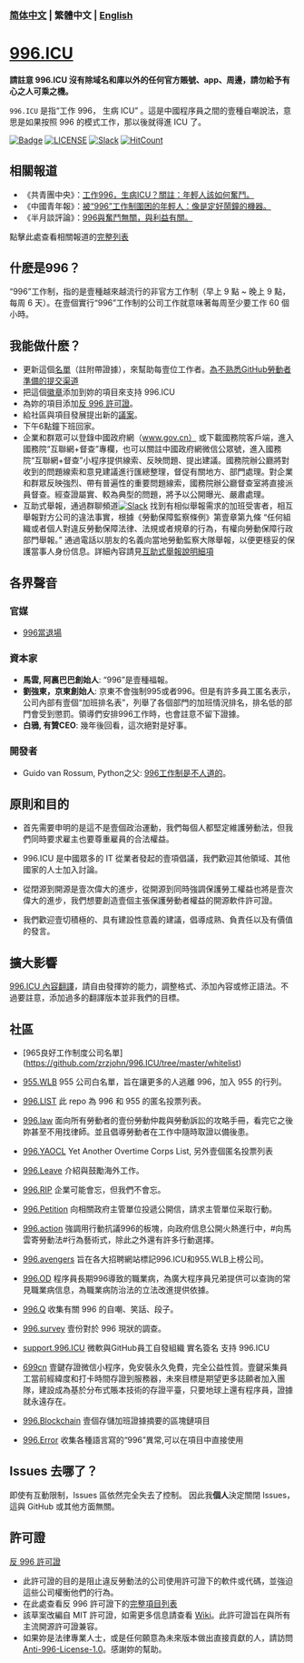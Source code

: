 ### [简体中文](README.md) | 繁體中文 | [English](./README.EN.md)

# [996.ICU](https://996.icu/#/zh_CN)

**請註意 996.ICU 沒有除域名和庫以外的任何官方賬號、app、周邊，請勿給予有心之人可乘之機。**

`996.ICU`  是指“工作 996， 生病 ICU” 。這是中國程序員之間的壹種自嘲說法，意思是如果按照 996 的模式工作，那以後就得進 ICU 了。

[![Badge](https://img.shields.io/badge/link-996.icu-%23FF4D5B.svg?style=flat-square)](https://996.icu/#/zh_CN)
[![LICENSE](https://img.shields.io/badge/license-Anti%20996-blue.svg?style=flat-square)](https://github.com/996icu/996.ICU/blob/master/LICENSE)
[![Slack](https://img.shields.io/badge/slack-996icu-green.svg?style=flat-square)](https://join.slack.com/t/996icu/shared_invite/enQtNjI0MjEzMTUxNDI0LTkyMGViNmJiZjYwOWVlNzQ3NmQ4NTQyMDRiZTNmOWFkMzYxZWNmZGI0NDA4MWIwOGVhOThhMzc3NGQyMDBhZDc)
[![HitCount](http://hits.dwyl.io/996icu/996.ICU.svg)](http://hits.dwyl.io/996icu/996.ICU)


## 相關報道


- 《共青團中央》：[工作996，生病ICU？關註：年輕人該如何奮鬥。](https://mp.weixin.qq.com/s/e5qaW6ED_WUunNYG-q7frg)
- 《中國青年報》：[被“996”工作制圍困的年輕人：像是定好鬧鐘的機器。](http://zqb.cyol.com/html/2019-04/02/nw.D110000zgqnb_20190402_1-02.htm)
- 《半月談評論》：[996與奮鬥無關，與利益有關。](http://www.banyuetan.org/dyp/detail/20190415/1000200033134991555306789054254821_1.html)

點擊此處查看相關報道的[完整列表](/externals/news.md)


## 什麽是996？


“996”工作制，指的是壹種越來越流行的非官方工作制（早上 9 點 ~ 晚上 9 點，每周 6 天）。在壹個實行“996”工作制的公司工作就意味著每周至少要工作 60 個小時。


## 我能做什麽？

- 更新這個[名單](blacklist/README.md)（註附帶證據），來幫助每壹位工作者。[為不熟悉GitHub勞動者準備的提交渠道](https://www.996action.com/index.php/889799)
- 把這個[徽章](externals/instruction.md)添加到妳的項目來支持 996.ICU
- 為妳的項目添加[反 996 許可證](LICENSE_CN)。
- 給社區與項目發展提出新的[議案](proposal/README.md)。
- 下午6點鐘下班回家。
- 企業和群眾可以登錄中國政府網（www.gov.cn） 或下載國務院客戶端，進入國務院“互聯網+督查”專欄，也可以關註中國政府網微信公眾號，進入國務院“互聯網+督查”小程序提供線索、反映問題、提出建議。國務院辦公廳將對收到的問題線索和意見建議進行匯總整理，督促有關地方、部門處理。對企業和群眾反映強烈、帶有普遍性的重要問題線索，國務院辦公廳督查室將直接派員督查。經查證屬實、較為典型的問題，將予以公開曝光、嚴肅處理。 
- 互助式舉報，通過群聊頻道[![Slack](https://img.shields.io/badge/slack-996icu-green.svg?style=flat-square)](https://join.slack.com/t/996icu/shared_invite/enQtNjI0MjEzMTUxNDI0LTA5NTc3MTk0MDRlMzIzNTI3ZDk1Y2IxNzQzZmM0NGQzNmI0NDA3MWE2ZWQyY2RlNjhkN2ViYjYyMDAzMGVmNjQ) 找到有相似舉報需求的加班受害者，相互舉報對方公司的違法事實，根據《勞動保障監察條例》第壹章第九條 “任何組織或者個人對違反勞動保障法律、法規或者規章的行為，有權向勞動保障行政部門舉報。” 通過電話以朋友的名義向當地勞動監察大隊舉報，以便更穩妥的保護當事人身份信息。詳細內容請見[互助式舉報說明細項](externals/mutual_help.md)


## 各界聲音

### 官媒
- [996當退場](http://www.xinhuanet.com/politics/2019-04/15/c_1124370790.htm)

### 資本家
- **馬雲, 阿裏巴巴創始人**: “996”是壹種福報。
- **劉強東，京東創始人**: 京東不會強制995或者996。但是有許多員工匿名表示，公司內部有壹個“加班排名表”，列舉了各個部門的加班情況排名，排名低的部門會受到懲罰。領導們安排996工作時，也會註意不留下證據。
- **白鴉, 有贊CEO**: 幾年後回看，這次絕對是好事。

### 開發者
- Guido van Rossum, Python之父: [996工作制是不人道的](https://twitter.com/gvanrossum/status/1111628076801236993)。

## 原則和目的


* 首先需要申明的是這不是壹個政治運動，我們每個人都堅定維護勞動法，但我們同時要求雇主也要尊重雇員的合法權益。

* 996.ICU 是中國眾多的 IT 從業者發起的壹項倡議，我們歡迎其他領域、其他國家的人士加入討論。

* 從閉源到開源是壹次偉大的進步，從開源到同時強調保護勞工權益也將是壹次偉大的進步，我們想要創造壹個主張保護勞動者權益的開源軟件許可證。

* 我們歡迎壹切積極的、具有建設性意義的建議，倡導成熟、負責任以及有價值的發言。

## 擴大影響


[996.ICU 內容翻譯](i18n/README.md)，請自由發揮妳的能力，調整格式、添加內容或修正語法。不過要註意，添加過多的翻譯版本並非我們的目標。


## 社區


 - [965良好工作制度公司名單] (https://github.com/zrzjohn/996.ICU/tree/master/whitelist)

 - [955.WLB](https://github.com/formulahendry/955.WLB) 955 公司白名單，旨在讓更多的人逃離 996，加入 955 的行列。

 - [996.LIST](https://github.com/fengT-T/996_list) 此 repo 為 996 和 955 的匿名投票列表。
 
 - [996.law](https://github.com/CPdogson/996.law) 面向所有勞動者的壹份勞動仲裁與勞動訴訟的攻略手冊，看完它之後妳甚至不用找律師。並且倡導勞動者在工作中隨時取證以備後患。

 - [996.YAOCL](https://github.com/boycott996/yaocl) Yet Another Overtime Corps List, 另外壹個匿名投票列表

 - [996.Leave](https://github.com/623637646/996.Leave) 介紹與鼓勵海外工作。

 - [996.RIP](https://996.rip) 企業可能會忘，但我們不會忘。

 - [996.Petition](https://github.com/xokctah/996.petition) 向相關政府主管單位投遞公開信，請求主管單位采取行動。

 - [996.action](https://github.com/CPdogson/996action) 強調用行動抗議996的板塊，向政府信息公開火熱進行中，#向馬雲寄勞動法#行為藝術式，除此之外還有許多行動選擇。
 
 - [996.avengers](https://github.com/996-icu-avengers/Natasha) 旨在各大招聘網站標記996.ICU和955.WLB上榜公司。
 
 - [996.OD](https://github.com/zheolong/996.OD.git) 程序員長期996導致的職業病，為廣大程序員兄弟提供可以查詢的常見職業病信息，為職業病防治法的立法改進提供依據。
 
 - [996.Q](https://github.com/alexddhuang/996.Q) 收集有關 996 的自嘲、笑話、段子。
 
  - [996.survey](https://github.com/0594mazhiyuan/996.survey) 壹份對於 996 現狀的調查。
 
  - [support.996.ICU](https://github.com/msworkers/support.996.ICU) 微軟與GitHub員工自發組織 實名簽名 支持 996.ICU
  
  - [699cn](https://github.com/996-699/996.699) 壹鍵存證微信小程序，免安裝永久免費，完全公益性質。壹鍵采集員工當前經緯度和打卡時間存證到服務器，未來目標是期望更多誌願者加入團隊，建設成為基於分布式賬本技術的存證平臺，只要地球上還有程序員，證據就永遠存在。

  - [996.Blockchain](https://github.com/996BC/996.Blockchain) 壹個存儲加班證據摘要的區塊鏈項目

  - [996.Error](https://github.com/MagicLu550/996Error) 收集各種語言寫的“996”異常,可以在項目中直接使用
 
## Issues 去哪了？


即使有互動限制，Issues 區依然完全失去了控制。
因此我**個人**決定關閉 Issues，這與 GitHub 或其他方面無關。

## 許可證


[反 996 許可證](LICENSE)

 - 此許可證的目的是阻止違反勞動法的公司使用許可證下的軟件或代碼，並強迫這些公司權衡他們的行為。
 - 在此處查看反 996 許可證下的[完整項目列表](awesomelist/README.md)
 - 該草案改編自 MIT 許可證，如需更多信息請查看 [Wiki](https://github.com/kattgu7/996-License-Draft/wiki)。此許可證旨在與所有主流開源許可證兼容。
 - 如果妳是法律專業人士，或是任何願意為未來版本做出直接貢獻的人，請訪問 [Anti-996-License-1.0](https://github.com/kattgu7/996-License-Draft)。感謝妳的幫助。
